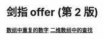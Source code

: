 # 剑指 offer (第 2 版)

[**数组中重复的数字**](https://github.com/K-Kevin/LeetCode/blob/master/%E5%89%91%E6%8C%87%20offer%EF%BC%88%E7%AC%AC%E4%BA%8C%E7%89%88%EF%BC%89/%E6%95%B0%E7%BB%84%E4%B8%AD%E9%87%8D%E5%A4%8D%E7%9A%84%E6%95%B0%E5%AD%97.md)
[**二维数组中的查找**](https://github.com/K-Kevin/LeetCode/blob/master/%E5%89%91%E6%8C%87%20offer%EF%BC%88%E7%AC%AC%E4%BA%8C%E7%89%88%EF%BC%89/%E4%BA%8C%E7%BB%B4%E6%95%B0%E7%BB%84%E4%B8%AD%E7%9A%84%E6%9F%A5%E6%89%BE.md)